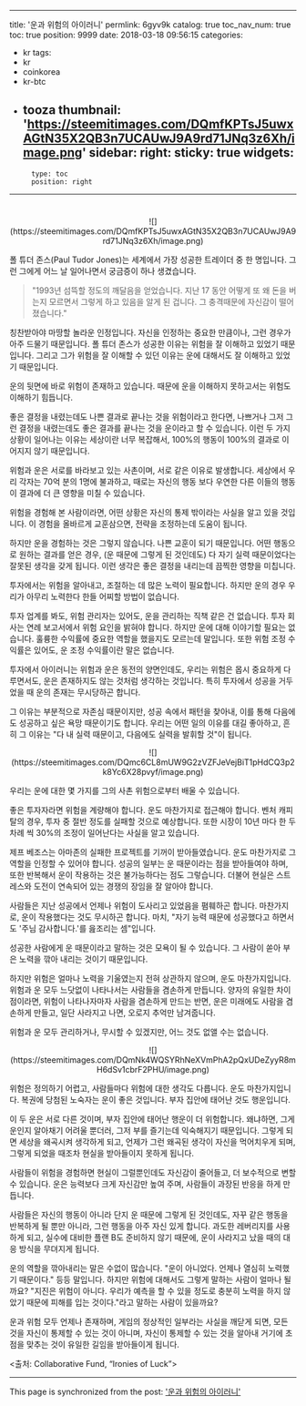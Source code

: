 
---
title: '운과 위험의 아이러니'
permlink: 6gyv9k
catalog: true
toc_nav_num: true
toc: true
position: 9999
date: 2018-03-18 09:56:15
categories:
- kr
tags:
- kr
- coinkorea
- kr-btc
- tooza
thumbnail: 'https://steemitimages.com/DQmfKPTsJ5uwxAGtN35X2QB3n7UCAUwJ9A9rd71JNq3z6Xh/image.png'
sidebar:
    right:
        sticky: true
widgets:
    -
        type: toc
        position: right
---


#
<center>
![](https://steemitimages.com/DQmfKPTsJ5uwxAGtN35X2QB3n7UCAUwJ9A9rd71JNq3z6Xh/image.png)
</center>

폴 튜더 존스(Paul Tudor Jones)는 세계에서 가장 성공한 트레이더 중 한 명입니다.  그런 그에게 어느 날 일어나면서 궁금증이 하나 생겼습니다. 

>"1993년 섬뜩할 정도의 깨달음을 얻었습니다.  지난 17 동안 어떻게 또 왜 돈을 버는지 모르면서 그렇게 하고 있음을 알게 된 겁니다.  그 충격때문에 자신감이 떨어졌습니다."

칭찬받아야 마땅할 놀라운 인정입니다.  자신을 인정하는 중요한 만큼이나, 그런 경우가 아주 드물기 때문입니다.  폴 튜더 존스가 성공한 이유는 위험을 잘 이해하고 있었기 때문입니다.  그리고 그가 위험을 잘 이해할 수 있던 이유는 운에 대해서도 잘 이해하고 있었기 때문입니다. 

운의 뒷면에 바로 위험이 존재하고 있습니다.  때문에 운을 이해하지 못하고서는 위험도 이해하기 힘듭니다.

좋은 결정을 내렸는데도 나쁜 결과로 끝나는 것을 위험이라고 한다면, 나쁘거나 그저 그런 결정을 내렸는데도 좋은 결과를 끝나는 것을 운이라고 할 수 있습니다.  이런 두 가지 상황이 일어나는 이유는 세상이란 너무 복잡해서, 100%의 행동이 100%의 결과로 이어지지 않기 때문입니다.

위험과 운은 서로를 바라보고 있는 사촌이며, 서로 같은 이유로 발생합니다.  세상에서 우리 각자는 70억 분의 1명에 불과하고, 때로는 자신의 행동 보다 우연한 다른 이들의 행동이 결과에 더 큰 영향을 미칠 수 있습니다. 

위험을 경험해 본 사람이라면, 어떤 상황은 자신의 통제 밖이라는 사실을 알고 있을 것입니다.  이 경험을 올바르게 교훈삼으면, 전략을 조정하는데 도움이 됩니다.  

하지만 운을 경험하는 것은 그렇지 않습니다. 나쁜 교훈이 되기 때문입니다.  어떤 행동으로 원하는 결과를 얻은 경우, (운 때문에 그렇게 된 것인데도) 다 자기 실력 때문이었다는 잘못된 생각을 갖게 됩니다.  이런 생각은 좋은 결정을 내리는데 끔찍한 영향을 미칩니다. 

투자에서는 위험을 알아내고, 조절하는 데 많은 노력이 필요합니다.  하지만 운의 경우 우리가 아무리 노력한다 한들 어찌할 방법이 없습니다.

투자 업계를 봐도, 위험 관리자는 있어도, 운을 관리하는 직책 같은 건 없습니다.   투자 회사는 연례 보고서에서 위험 요인을 밝혀야 합니다.  하지만 운에 대해 이야기할 필요는 없습니다.  훌륭한 수익률에 중요한 역할을 했을지도 모르는데 말입니다.  또한 위험 조정 수익률은 있어도, 운 조정 수익률이란 말은 없습니다. 

투자에서 아이러니는 위험과 운은 동전의 양면인데도, 우리는 위험은 몹시 중요하게 다루면서도, 운은 존재하지도 않는 것처럼 생각하는 것입니다.  특히 투자에서 성공을 거두었을 때 운의 존재는 무시당하곤 합니다. 

그 이유는 부분적으로 자존심 때문이지만, 성공 속에서 패턴을 찾아내, 이를 통해 다음에도 성공하고 싶은 욕망 때문이기도 합니다.  우리는 어떤 일의 이유를 대길 좋아하고, 흔히 그 이유는 "다 내 실력 때문이고, 다음에도 실력을 발휘할 것"이 됩니다.

<center>
![](https://steemitimages.com/DQmc6CL8mUW9G2zVZFJeVejBiT1pHdCQ3p2k8Yc6X28pvyf/image.png)
</center>

우리는 운에 대한 몇 가지를 그의 사촌 위험으로부터 배울 수 있습니다.

좋은 투자자라면 위험을 계량해야 합니다.  운도 마찬가지로 접근해야 합니다.  벤처 캐피탈의 경우, 투자 중 절반 정도를 실패할 것으로 예상합니다.  또한 시장이 10년 마다 한 두 차례 씩 30%의 조정이 일어난다는 사실을 알고 있습니다. 

제프 베조스는 아마존의 실패한 프로젝트를 기꺼이 받아들였습니다.  운도 마찬가지로  그 역할을 인정할 수 있어야 합니다.  성공의 일부는 운 때문이라는 점을 받아들여야 하며, 또한 반복해서 운이 작용하는 것은 불가능하다는 점도 그렇습니다.  더불어 현실은 스트레스와 도전이 연속되어 있는 경쟁의 장임을 잘 알아야 합니다.

사람들은 지난 성공에서 언제나 위험이 도사리고 있었음을 폄훼하곤 합니다.  마찬가지로, 운이 작용했다는 것도 무시하곤 합니다.  마치, "자기 능력 때문에 성공했다고 하면서도 '주님 감사합니다.'를 읊조리는 셈"입니다. 

성공한 사람에게 운 때문이라고 말하는 것은 모욕이 될 수 있습니다.  그 사람이 쏟아 부은 노력을 깎아 내리는 것이기 때문입니다.

하지만 위험은 얼마나 노력을 기울였는지 전혀 상관하지 않으며, 운도 마찬가지입니다.   위험과 운 모두 느닷없이 나타나서는 사람들을 겸손하게 만듭니다.  양자의 유일한 차이점이라면, 위험이 나타나자마자 사람을 겸손하게 만드는 반면, 운은 미래에도   사람을 겸손하게 만들고, 일단 사라지고 나면, 오로지 추억만 남겨줍니다. 

위험과 운 모두 관리하거나, 무시할 수 있겠지만, 어느 것도 없앨 수는 없습니다.

<center>
![](https://steemitimages.com/DQmNk4WQSYRhNeXVmPhA2pQxUDeZyyR8mH6dSv1cbrF2PHU/image.png)
</center>

위험은 정의하기 어렵고, 사람들마다 위험에 대한 생각도 다릅니다.  운도 마찬가지입니다.  복권에 당첨된 노숙자는 운이 좋은 것입니다.  부자 집안에 태어난 것도 행운입니다. 

이 두 운은 서로 다른 것이며, 부자 집안에 태어난 행운이 더 위험합니다.  왜냐하면, 그게 운인지 알아채기 어려울 뿐더러, 그저 부를 즐기는데 익숙해지기 때문입니다.  그렇게 되면 세상을 왜곡시켜 생각하게 되고, 언제가 그런 왜곡된 생각이 자신을 먹어치우게 되며, 그렇게 되었을 때조차 현실을 받아들이지 못하게 됩니다.

사람들이 위험을 경험하면 현실이 그럴뿐인데도 자신감이 줄어들고, 더 보수적으로 변할 수 있습니다.  운은 능력보다 크게 자신감만 높여 주며, 사람들이 과장된 반응을 하게 만듭니다. 

사람들은 자신의 행동이 아니라 단지 운 때문에 그렇게 된 것인데도, 자꾸 같은 행동을 반복하게 될 뿐만 아니라, 그런 행동을 아주 자신 있게 합니다.  과도한 레버리지를 사용하게 되고, 실수에 대비한 플랜 B도 준비하지 않기 때문에, 운이 사라지고 났을 때의 대응 방식을 무뎌지게 됩니다. 

운의 역할을 깎아내리는 말은 수없이 많습니다.  "운이 아니었다. 언제나 열심히 노력했기 때문이다." 등등 말입니다.  하지만 위험에 대해서도 그렇게 말하는 사람이 얼마나 될까요?  "지진은 위험이 아니다. 우리가 예측을 할 수 있을 정도로 충분히 노력을 하지 않았기 때문에 피해를 입는 것이다."라고 말하는 사람이 있을까요?

운과 위험 모두 언제나 존재하며, 게임의 정상적인 일부라는 사실을 깨닫게 되면, 모든 것을 자신이 통제할 수 있는 것이 아니며, 자신이 통제할 수 있는 것을 알아내 거기에 초점을 맞추는 것이 유일한 길임을 받아들이게 됩니다. 

<출처: Collaborative Fund, “Ironies of Luck”>

- - -

This page is synchronized from the post: ['운과 위험의 아이러니'](https://steemit.com/@pius.pius/6gyv9k)
